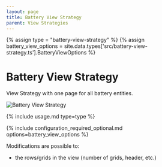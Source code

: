 ```yaml
---
layout: page
title: Battery View Strategy
parent: View Strategies
---
```


{% assign type = "battery-view-strategy" %}
{% assign battery_view_options = site.data.types['src/battery-view-strategy.ts'].BatteryViewOptions %}

# Battery View Strategy

View Strategy with one page for all battery entities.

<img src="{{site.baseurl}}/assets/battery/battery-view-strategy.png" alt="Battery View Strategy" style="max-height: 20rem;" />

{% include usage.md type=type %}

{% include configuration_required_optional.md options=battery_view_options %}

Modifications are possible to:

- the rows/grids in the view (number of grids, header, etc.)
